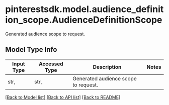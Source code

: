 # pinterestsdk.model.audience_definition_scope.AudienceDefinitionScope

Generated audience scope to request.

## Model Type Info
Input Type | Accessed Type | Description | Notes
------------ | ------------- | ------------- | -------------
str,  | str,  | Generated audience scope to request. | 

[[Back to Model list]](../../README.md#documentation-for-models) [[Back to API list]](../../README.md#documentation-for-api-endpoints) [[Back to README]](../../README.md)

